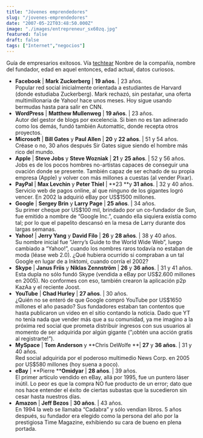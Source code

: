 ```yaml
---
title: "Jóvenes emprendedores"
slug: "/jovenes-emprendedores"
date: "2007-05-22T03:48:50.000Z"
image: "./images/entrepreneur_sx60zq.jpg"
featured: false
draft: false
tags: ["Internet","negocios"]
---
```



Guía de empresarios exitosos. Vía [techtear](http://www.techtear.com) Nonbre de la compañía, nombre del fundador, edad en aquel entonces, edad actual, datos curiosos.

- **Facebook** | **Mark Zuckerberg** | **19 años**. | 23 años.  
 Popular red social inicialmente orientada a estudiantes de Harvard (donde estudiaba Zuckerberg). Mark rechazó, sin pestañar, una oferta multimillonaria de Yahoo! hace unos meses. Hoy sigue usando bermudas hasta para salir en CNN.
- **WordPress** | **Matthew Mullenweg** | **19 años**. | 23 años.  
 Autor del gestor de blogs por excelencia. Si bien no es tan adinerado como los demás, fundó también Automattic, donde recepta otros proyectos.
- **Microsoft** | **Bill Gates** y **Paul Allen** | **20** y **22 años**. | 51 y 54 años.  
 Créase o no, 30 años después Sir Gates sigue siendo el hombre más rico del mundo.
- **Apple** | **Steve Jobs** y **Steve Wozniak** | **21** y **25 años**. | 52 y 56 años.  
 Jobs es de los pocos hombres no-artistas capaces de conseguir una ovación donde se presente. También capaz de ser echado de su propia empresa (Apple) y volver con más millones a cuestas (al vender Pixar).
- **PayPal** | **Max Levchin** y **Peter Thiel** | **23 **y **31 años**. | 32 y 40 años.  
 Servicio web de pagos online, al que ninguno de los gigantes logró vencer. En 2002 la adquirió eBay por US$1500 millones.
- **Google** | **Sergey Brin** y **Larry Page** | **25 años**. | 34 años.  
 Su primer cheque por US$100 mil, brindado por un co-fundador de Sun, fue emitido a nombre de “Google Inc.”, cuando ella siquiera existía como tal; por lo que el papelito descansó en la mesa de Larry durante dos largas semanas.
- **Yahoo!** | **Jerry Yang** y **David Filo** | **26** y **28 años**. | 38 y 40 años.  
 Su nombre inicial fue “Jerry’s Guide to the World Wide Web”, luego cambiado a “Yahoo!”, cuando los nombres raros todavía no estaban de moda (léase web 2.0). ¿Qué hubiera ocurrido si compraban a un tal Google en lugar de a Inktomi, cuando corría el 2002?
- **Skype** | **Janus Friis** y **Niklas Zennström** | **26** y **36 años**. | 31 y 41 años.  
 Esta dupla no sólo fundó Skype (vendida a eBay por US$2.600 millones en 2005). No conformes con eso, también crearon la aplicación p2p KazAa y el reciente Joost.
- **YouTube** | **Chad Hurley** | **27 años**. | 30 años.  
 ¿Quién no se enteró de que Google compró YouTube por US$1650 millones el año pasado? Sus fundadores estaban tan contentos que hasta publicaron un video en el sitio contando la noticia. Dado que YT no tenía nada que vender más que a su comunidad, ya me imagino a la próxima red social que prometa distribuir ingresos con sus usuarios al momento de ser adquirida por algún gigante (”¡obtén una acción gratis al registrarte!”).
- **MySpace** | **Tom Anderson** y **Chris DeWolfe **| **27** y **36 años**. | 31 y 40 años.  
 Red social adquirida por el poderoso multimedio News Corp. en 2005 por US$580 millones (hoy suena a poco).
- **eBay** | **Pierre ****Omidyar** | **28 años**. | 39 años.  
 El primer artículo vendido en eBay, allá por 1995, fue un puntero láser inútil. Lo peor es que la compra NO fue producto de un error; dato que nos hace entender el éxito de ciertas subastas que la sucedieron sin cesar hasta nuestros días.
- **Amazon** | **Jeff Bezos** | **30 años**. | 43 años.  
 En 1994 la web se llamaba “Cadabra” y sólo vendian libros. 5 años después, su fundador era elegido como la persona del año por la prestigiosa Time Magazine, exhibiendo su cara de bueno en plena portada.



